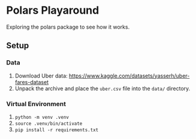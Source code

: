 # Polars Playaround

Exploring the polars package to see how it works. 

## Setup

### Data
1. Download Uber data: https://www.kaggle.com/datasets/yasserh/uber-fares-dataset
2. Unpack the archive and place the `uber.csv` file into the `data/` directory.

### Virtual Environment
1. `python -m venv .venv`
2. `source .venv/bin/activate`
3. `pip install -r requirements.txt`